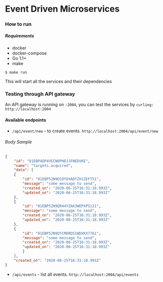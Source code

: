 # Event Driven Microservices

### How to run
##### Requirements
* docker
* docker-compose
* Go 1.1+
* make

```shell script
$ make run
```

This will start all the services and their dependencies

### Testing through API gateway

An API gateway is running on `:2004`, you can test the services by `curling: http://localhost:2004`

#### Available endpoints
* `/api/event/new` -  to create events. `http://localhost:2004/api/event/new`
###### Body Sample
```json
{
    "id": "01EBP4DP4VECW8PHDJJFNEDVKE",
    "name": "targets.acquired",
    "data": [
    {
        "id": "01EBP52N9Q18YDXADTZH1ZEFT51",
        "message": "some message to send",
        "created_on": "2020-06-25T16:31:18.993Z",
        "updated_on": "2020-06-25T16:31:18.993Z"
    },
    {
        "id": "01EBP52N9QR44YZAK3WEPXPS121",
        "message": "some message to send",
        "created_on": "2020-06-25T16:31:18.993Z",
        "updated_on": "2020-06-25T16:31:18.993Z"
    },
    {
        "id": "01EBP52N9QTCMDRD51WDXKX7761",
        "message": "some message to send",
        "created_on": "2020-06-25T16:31:18.993Z",
        "updated_on": "2020-06-25T16:31:18.993Z"
        }
    ],
    "created_on": "2020-06-25T16:31:18.993Z"
}
```

* `/api/events` - list all events. `http://localhost:2004/api/events`
